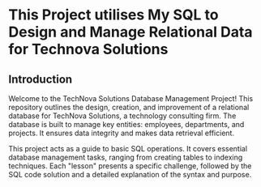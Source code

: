 # This Project utilises My SQL to Design and Manage Relational Data for Technova Solutions  
## Introduction  
Welcome to the TechNova Solutions Database Management Project! This repository outlines the design, creation, and improvement of a relational database for TechNova Solutions, a technology consulting firm. The database is built to manage key entities: employees, departments, and projects. It ensures data integrity and makes data retrieval efficient.  

This project acts as a guide to basic SQL operations. It covers essential database management tasks, ranging from creating tables to indexing techniques. Each "lesson" presents a specific challenge, followed by the SQL code solution and a detailed explanation of the syntax and purpose.
